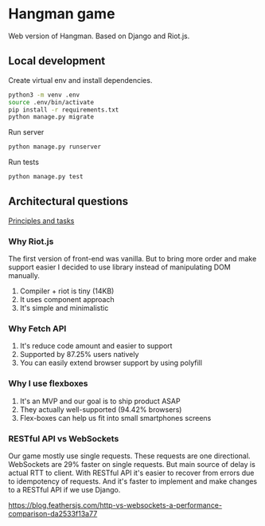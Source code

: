 Hangman game
============

Web version of Hangman. Based on Django and Riot.js.

Local development
-----------------

Create virtual env and install dependencies.

```bash
python3 -m venv .env
source .env/bin/activate
pip install -r requirements.txt
python manage.py migrate
```

Run server

```bash
python manage.py runserver
```

Run tests

```bash
python manage.py test
```

Architectural questions
-----------------------

[Principles and tasks](TASKS.md)

### Why Riot.js

The first version of front-end was vanilla.
But to bring more order and make support easier I decided
to use library instead of manipulating DOM manually.

1. Compiler + riot is tiny (14KB)
2. It uses component approach
3. It's simple and minimalistic

### Why Fetch API

1. It's reduce code amount and easier to support
2. Supported by 87.25% users natively
3. You can easily extend browser support by using polyfill 

### Why I use flexboxes

1. It's an MVP and our goal is to ship product ASAP
2. They actually well-supported (94.42% browsers)
3. Flex-boxes can help us fit into small smartphones screens

### RESTful API vs WebSockets

Our game mostly use single requests. These requests are one directional.
WebSockets are 29% faster on single requests. But main source of delay
is actual RTT to client. With RESTful API it's easier to recover from errors
due to idempotency of requests. And it's faster to implement and make changes
to a RESTful API if we use Django.

https://blog.feathersjs.com/http-vs-websockets-a-performance-comparison-da2533f13a77

